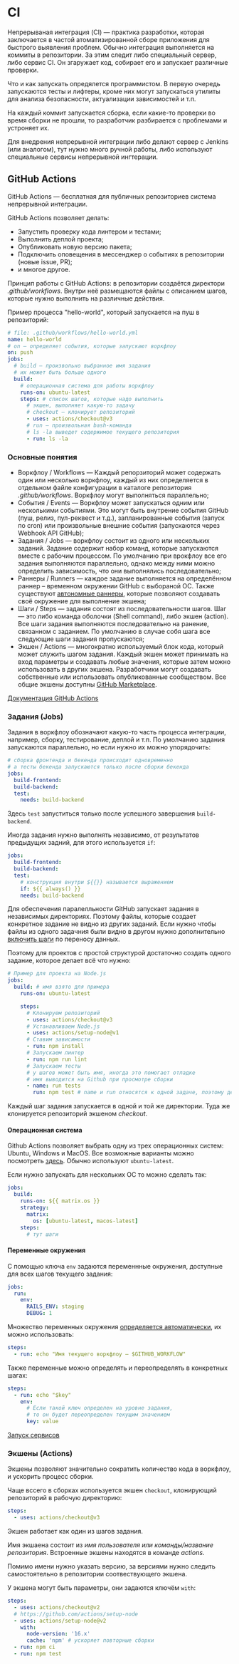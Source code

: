 # CI

Непрерываная интеграция (CI) — практика разработки, которая заключается в частой атоматизированной сборе приложения для быстрого выявления проблем. Обычно интеграция выполняется на коммиты в репозитории. За этим следит либо специальный сервер, либо сервис CI. Он згаружает код, собирает его и запускает различные проверки.

Что и как запускать опредялется программистом. В первую очередь запускаются тесты и лифтеры, кроме них могут запускаться утилиты для анализа безопасности, актуализации зависимостей и т.п.

На каждый коммит запускается сборка, если какие-то проверки во время сборки не прошли, то разработчик разбирается с проблемами и устроняет их.

Для внедрения непрерывной интеграции либо делают сервер c Jenkins (или аналогом), тут нужно много ручной работы, либо используют специальные сервисы непрерывной ингтерации.

## GitHub Actions

GitHub Actions — бесплатная для публичных репозиториев система непрерывной интеграции.

GitHub Actions позволяет делать:

- Запустить проверку кода линтером и тестами;
- Выполнить деплой проекта;
- Опубликовать новую версию пакета;
- Подключить оповещения в мессенджер о событиях в репозитории (новые issue, PR);
- и многое другое.

Принцип работы с GitHub Actions: в репозитории создаётся директори _.github/workflows_. Внутри неё размещаются файлы с описанием шагов, которые нужно выполнить на различные действия.

Пример процесса "hello-world", который запускается на пуш в репозиторий:

```yaml
# file: .github/workflows/hello-world.yml
name: hello-world
# on – определяет события, которые запускают воркфлоу
on: push
jobs:
  # build – произвольно выбранное имя задания
  # их может быть больше одного
  build:
    # операционная система для работы воркфлоу
    runs-on: ubuntu-latest
    steps: # список шагов, которые надо выполнить
      # экшен, выполняет какую-то задачу
      # checkout – клонирует репозиторий
      - uses: actions/checkout@v3
      # run – произвольная bash-команда
      # ls -la выведет содержимое текущего репозитория
      - run: ls -la
```

### Основные понятия

* Воркфлоу / Workflows — Каждый репорзиторий может содержать один или несколько воркфлоу, каждый из них определяется в отдельном файле конфигурации в каталоге репозитория _.github/workflows_. Воркфлоу могут выполняться параллельно;
* События / Events — Воркфлоу может запускаться одним или несколькими событиями. Это могут быть внутрение события GitHub (пуш, релиз, пул-реквест и т.д.), запланированные события (запуск по cron) или произвольные внешние события (запускаются через Webhook API GitHub);
* Задания / Jobs — воркфлоу состоит из одного или нескольких заданий. Задание содержит набор команд, которые запускаются вместе с рабочим процессом. По умолчанию при врокфлоу все его задания выполняются параллельно, однако между ними можно определить зависимость, что они выполнялись последовательно;
* Раннеры / Runners — каждое задание выполняется на определённом раннер – временном окружении GitHub с выбораной ОС. Также существуют [автономные раннеры](https://docs.github.com/en/actions/hosting-your-own-runners), которые позволяют создавать своё окружение для выполнение экшена;
* Шаги / Steps — задания состоят из последовательности шагов. Шаг — это либо команда оболочки (Shell command), либо экшен (action). Все шаги задания выполняются последовательно на ранение, связанном с заданием. По умолчанию в случае собя шага все следующие шаги задания пропускаются;
* Экшен / Actions — многократно используемый блок кода, который может служить шагом задания. Каждый экшен может принимать на вход параметры и создавать любые значения, которые затем можно использовать в других экшена. Разработчики могут создавать собственные или использовать опубликованные сообществом. Все общие экшены доступны [GitHub Marketplace](https://github.com/marketplace?type=actions).

[Документация GitHub Actions](https://docs.github.com/en/actions/quickstart)

### Задания (Jobs)

Задания в воркфлоу обозначают какую-то часть процесса интеграции, например, сборку, тестирование, деплой и т.п. По умолчанию задания запускаются параллельно, но если нужно их можно упорядочить:

```yaml
# сборка фронтенда и бекенда происходит одновременно
# а тесты бекенда запускаются только после сборки бекенда
jobs:
  build-frontend:
  build-backend:
  test:
    needs: build-backend
```

Здесь `test` запуститься только после успешного завершения `build-backend`.

Иногда задания нужно выполнять независимо, от результатов предыдущих задний, для этого используется `if`:

```yaml
jobs:
  build-frontend:
  build-backend:
  test:
    # конструкция внутри ${{}} называется выражением
    if: ${{ always() }}
    needs: build-backend
```

Для обеспечения паралелльности GitHub запускает задания в независимых директориях. Поэтому файлы, которые создает конкретное задание не видно из других заданий. Если нужно чтобы файлы из одного задачния были видно в другом нужно дополнительно [включить шаги](https://docs.github.com/en/actions/learn-github-actions/essential-features-of-github-actions#sharing-data-between-jobs) по переносу данных.

Поэтому для проектов с простой структурой достаточно создать одного задание, которое делает всё что нужно:

```yaml
# Пример для проекта на Node.js
jobs:
  build: # имя взято для примера
    runs-on: ubuntu-latest

    steps:
      # Клонируем репозиторий
      - uses: actions/checkout@v3
      # Устанавливаем Node.js
      - uses: actions/setup-node@v1
      # Ставим зависимости
      - run: npm install
      # Запускаем линтер
      - run: npm run lint
      # Запускаем тесты
      # у шагов может быть имя, иногда это помогает отладке
      # имя выводится на Github при просмотре сборки
      - name: run tests
        run: npm test # name и run относятся к одной задаче, поэтому дефис ставится только перед name
```

Каждый шаг задания запускается в одной и той же директории. Туда же клонируется репозиторий экшеном *checkout*.

#### Операционная система

Github Actions позволяет выбрать одну из трех операционных систем: Ubuntu, Windows и MacOS. Все возможные варианты можно посмотреть [здесь](https://docs.github.com/en/actions/using-github-hosted-runners/about-github-hosted-runners#supported-runners-and-hardware-resources). Обычно используют `ubuntu-latest`.

Если нужно запускать для нескольких ОС то можно сделать так:

```yaml
jobs:
  build:
    runs-on: ${{ matrix.os }}
    strategy:
      matrix:
        os: [ubuntu-latest, macos-latest]
    steps:
      # тут шаги
```

#### Переменные окружения

С помощью ключа `env` задаются переменнные окружения, доступные для всех шагов текущего задания:

```yaml
jobs:
  run:
    env:
      RAILS_ENV: staging
      DEBUG: 1
```

Множество переменных окружения [определяется автоматически](https://docs.github.com/en/actions/learn-github-actions/variables#default-environment-variables), их можно использовать:

```yaml
steps:
  - run: echo "Имя текущего воркфлоу – $GITHUB_WORKFLOW"
```

Также переменные можно определять и переопределять в конкретных шагах:

```yaml
steps:
  - run: echo "$key"
    env:
      # Если такой ключ определен на уровне задания,
      # то он будет переопределен текущим значением
      key: value
```

[Запуск сервисов](https://docs.github.com/en/actions/using-containerized-services/about-service-containers)

### Экшены (Actions)

Экшены позволяют значительно сократить количество кода в воркфлоу, и ускорить процесс сборки.

Чаще вссего в сборках используется экшен `checkout`, клонирующий репозиторий в рабочую директорию:

```yaml
steps:
  - uses: actions/checkout@v3
```

Экшен работает как один из шагов задания.

Имя экшаена состоит из _имя пользователя или команды/название репозитория_. Встроенные экшены находятся в команде _actions_.

Помимо имени нужно указать версию, за версиями нужно следить самостоятельно в репозитории соотвествующего экшена.

У экшена могут быть параметры, они задаются ключём `with`:

```yaml
steps:
  - uses: actions/checkout@v2
  # https://github.com/actions/setup-node
  - uses: actions/setup-node@v2
    with:
      node-version: '16.x'
      cache: 'npm' # ускоряет повторные сборки
  - run: npm ci
  - run: npm test
```